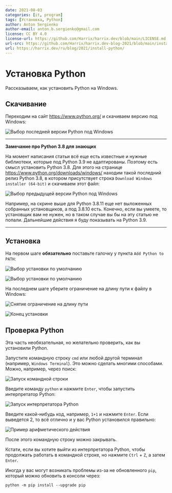 ```yaml
---
date: 2021-08-03
categories: [it, program]
tags: [Установка, Python]
author: Anton Sergienko
author-email: anton.b.sergienko@gmail.com
license: CC BY 4.0
license-url: https://github.com/Harrix/harrix.dev/blob/main/LICENSE.md
url-src: https://github.com/Harrix/harrix.dev-blog-2021/blob/main/install-python/install-python.md
url: https://harrix.dev/ru/blog/2021/install-python/
---
```


# Установка Python

Рассказываем, как установить Python на Windows.

## Скачивание

Переходим на сайт <https://www.python.org/> и скачиваем версию под Windows:

![Выбор последней версии Python под Windows](img/download_01.png)

---

**Замечание про Python 3.8 для знающих** <!-- !details -->

На момент написания статьи всё еще есть известные и нужные библиотеки, которые под Python 3.9 не адаптированы. Поэтому есть смысл установить Python 3.8. Для этого на странице <https://www.python.org/downloads/windows/> находим такой последний релиз Python 3.8, в котором присутствует строка `Download Windows installer (64-bit)` и скачиваем этот файл:

![Выбор предыдущей версии Python под Windows](img/download_02.png)

Например, на скрине выше для Python 3.8.11 еще нет выложенных собранных установщиков, а под 3.8.10 есть. Конечно, если вы умеете, то установщик вам не нужен, но в таком случае вы бы на эту статью не попали. Дальнейшие действия я буду показывать на Python 3.9.

---

## Установка

На первом шаге **обязательно** поставьте галочку у пункта `Add Python to PATH`:

![Выбор установки по умолчанию](img/install_01.png)

![Выбор установки по умолчанию](img/install_02.png)

На последнем шаге уберите ограничение на длину пути к файлу в Windows:

![Снятие ограничение на длину пути](img/install_03.png)

![Конец установки](img/install_04.png)

## Проверка Python

Эта часть необязательная, но желательно проверить, как вы установили Python.

Запустите командную строку `cmd` или любой другой терминал (например, `Windows Terminal`). Это можно сделать многими способами. Можно, например, через поиск:

![Запуск командной строки](img/cmd_01.png)

Введите команду `python` и нажмите `Enter`, чтобы запустить интерпретатор Python:

![Запуск интерпретатора Python](img/cmd_02.png)

Введите какой-нибудь код, например, `1+1` и нажмите `Enter`. Если выведется 2, то всё отлично и у вас Python установился правильно:

![Пример арифметического действия](img/cmd_03.png)

После этого командную строку можно закрывать.

Кстати, если вы хотите выйти из интерпретатора Python, чтобы продолжать работать в командной строке, но нажмите `Ctrl` + `Z`, а затем `Enter`.

Иногда у вас могут возникать проблемы из-за не обновленного `pip`, который можно обновить в консоли через:

```console
python -m pip install --upgrade pip
```
